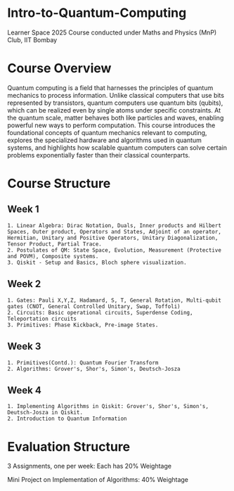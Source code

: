 # Intro-to-Quantum-Computing
Learner Space 2025 Course conducted under Maths and Physics (MnP) Club, IIT Bombay


# Course Overview

Quantum computing is a field that harnesses the principles of quantum mechanics to process information. Unlike classical computers that use bits represented by transistors, quantum computers use quantum bits (qubits), which can be realized even by single atoms under specific constraints. At the quantum scale, matter behaves both like particles and waves, enabling powerful new ways to perform computation. This course introduces the foundational concepts of quantum mechanics relevant to computing, explores the specialized hardware and algorithms used in quantum systems, and highlights how scalable quantum computers can solve certain problems exponentially faster than their classical counterparts.

# Course Structure

## Week 1

    1. Linear Algebra: Dirac Notation, Duals, Inner products and Hilbert Spaces, Outer product, Operators and States, Adjoint of an operator, Hermitian, Unitary and Positive Operators, Unitary Diagonalization, Tensor Product, Partial Trace.  
    2. Postulates of QM: State Space, Evolution, Measurement (Protective and POVM), Composite systems.  
    3. Qiskit - Setup and Basics, Bloch sphere visualization.   

## Week 2

    1. Gates: Pauli X,Y,Z, Hadamard, S, T, General Rotation, Multi-qubit gates (CNOT, General Controlled Unitary, Swap, Toffoli)  
    2. Circuits: Basic operational circuits, Superdense Coding, Teleportation circuits  
    3. Primitives: Phase Kickback, Pre-image States.  

## Week 3

    1. Primitives(Contd.): Quantum Fourier Transform  
    2. Algorithms: Grover's, Shor's, Simon's, Deutsch-Josza  

## Week 4

    1. Implementing Algorithms in Qiskit: Grover's, Shor's, Simon's, Deutsch-Josza in Qiskit.  
    2. Introduction to Quantum Information  

# Evaluation Structure

3 Assignments, one per week: Each has 20% Weightage

Mini Project on Implementation of Algorithms: 40% Weightage